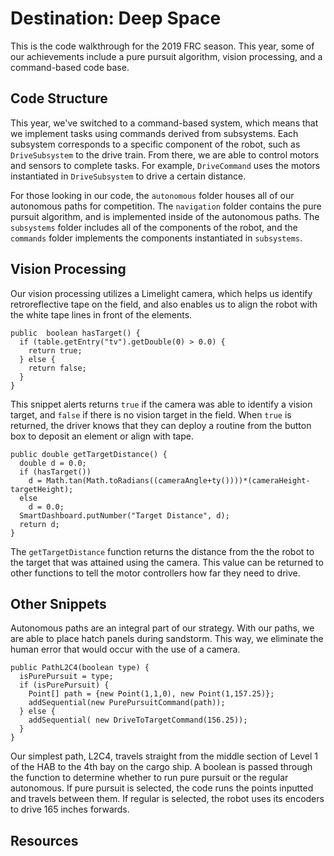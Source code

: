 # Destination: Deep Space
This is the code walkthrough for the 2019 FRC season. This year, some of our achievements include a pure pursuit algorithm, vision processing, and a command-based code base.

## Code Structure
This year, we've switched to a command-based system, which means that we implement tasks using commands derived from subsystems. Each subsystem corresponds to a specific component of the robot, such as `DriveSubsystem` to the drive train. From there, we are able to control motors and sensors to complete tasks. For example, `DriveCommand` uses the motors instantiated in `DriveSubsystem` to drive a certain distance.

For those looking in our code, the `autonomous` folder houses all of our autonomous paths for competition. The `navigation` folder contains the pure pursuit algorithm, and is implemented inside of the autonomous paths. The `subsystems` folder includes all of the components of the robot, and the `commands` folder implements the components instantiated in `subsystems`.

## Vision Processing
Our vision processing utilizes a Limelight camera, which helps us identify retroreflective tape on the field, and also enables us to align the robot with the white tape lines in front of the elements.

```
public  boolean hasTarget() {
  if (table.getEntry("tv").getDouble(0) > 0.0) {
    return true;
  } else {
    return false;
  }
}
```

This snippet alerts returns `true` if the camera was able to identify a vision target, and `false` if there is no vision target in the field. When `true` is returned, the driver knows that they can deploy a routine from the button box to deposit an element or align with tape.

```
public double getTargetDistance() {
  double d = 0.0;
  if (hasTarget())
    d = Math.tan(Math.toRadians((cameraAngle+ty())))*(cameraHeight-targetHeight);
  else
    d = 0.0;
  SmartDashboard.putNumber("Target Distance", d);
  return d;
}
```

The `getTargetDistance` function returns the distance from the the robot to the target that was attained using the camera. This value can be returned to other functions to tell the motor controllers how far they need to drive.

## Other Snippets
Autonomous paths are an integral part of our strategy. With our paths, we are able to place hatch panels during sandstorm. This way, we eliminate the human error that would occur with the use of a camera.

```
public PathL2C4(boolean type) {
  isPurePursuit = type;
  if (isPurePursuit) {
    Point[] path = {new Point(1,1,0), new Point(1,157.25)};
    addSequential(new PurePursuitCommand(path));
  } else {
    addSequential( new DriveToTargetCommand(156.25));
  }
}
```

Our simplest path, L2C4, travels straight from the middle section of Level 1 of the HAB to the 4th bay on the cargo ship. A boolean is passed through the function to determine whether to run pure pursuit or the regular autonomous. If pure pursuit is selected, the code runs the points inputted and travels between them. If regular is selected, the robot uses its encoders to drive 165 inches forwards.

## Resources
